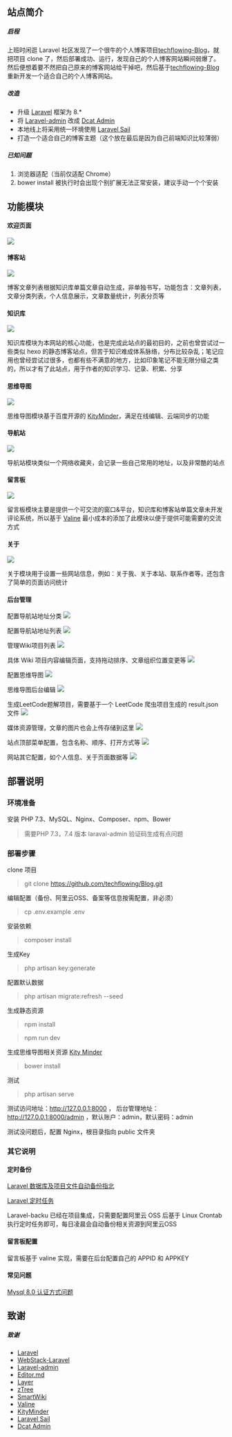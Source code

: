 ## 站点简介

##### 启程

上班时闲逛 Laravel 社区发现了一个很牛的个人博客项目[techflowing-Blog](https://github.com/techflowing/Blog)，就把项目 clone 了，然后部署成功、运行，发现自己的个人博客网站瞬间弱爆了。然后便想着要不然把自己原来的博客网站给干掉吧，然后基于[techflowing-Blog](https://github.com/techflowing/Blog)重新开发一个适合自己的个人博客网站。


##### 改造

* 升级 [Laravel](https://learnku.com/docs/laravel/8.x) 框架为 8.*
* 将 [Laravel-admin](https://laravel-admin.org/) 改成 [Dcat Admin](https://learnku.com/docs/dcat-admin/2.x)
* 本地线上将采用统一环境使用 [Laravel Sail](https://learnku.com/docs/laravel/8.x/sail/9789)
* 打造一个适合自己的博客主题（这个放在最后是因为自己前端知识比较薄弱）


##### 已知问题

1. 浏览器适配（当前仅适配 Chrome）
2. bower install 被执行时会出现个别扩展无法正常安装，建议手动一个个安装

## 功能模块

#### 欢迎页面

![](https://raw.githubusercontent.com/techflowing/Blog/master/screenshot/welcome.png)

#### 博客站

![](https://raw.githubusercontent.com/techflowing/Blog/master/screenshot/blog.png)

博客文章列表根据知识库单篇文章自动生成，非单独书写，功能包含：文章列表，文章分类列表，个人信息展示，文章数量统计，列表分页等

#### 知识库

![](https://raw.githubusercontent.com/techflowing/Blog/master/screenshot/wiki.png)

知识库模块为本网站的核心功能，也是完成此站点的最初目的，之前也曾尝试过一些类似 hexo 的静态博客站点，但苦于知识难成体系脉络，分布比较杂乱；笔记应用也曾经尝试过很多，也都有些不满意的地方，比如印象笔记不能无限分级之类的，所以才有了此站点，用于作者的知识学习、记录、积累、分享

#### 思维导图

![](https://raw.githubusercontent.com/techflowing/Blog/master/screenshot/xmind.png)

思维导图模块基于百度开源的 [KityMinder](https://github.com/fex-team/kityminder)，满足在线编辑、云端同步的功能

#### 导航站

![](https://raw.githubusercontent.com/techflowing/Blog/master/screenshot/navigation.png)

导航站模块类似一个网络收藏夹，会记录一些自己常用的地址，以及非常酷的站点

#### 留言板

![](https://raw.githubusercontent.com/techflowing/Blog/master/screenshot/guestbook.png)

留言板模块主要是提供一个可交流的窗口&平台，知识库和博客站单篇文章未开发评论系统，所以基于 [Valine](https://valine.js.org/) 最小成本的添加了此模块以便于提供可能需要的交流方式

#### 关于

![](https://raw.githubusercontent.com/techflowing/Blog/master/screenshot/about.png)

关于模块用于设置一些网站信息，例如：关于我、关于本站、联系作者等，还包含了简单的页面访问统计

#### 后台管理

配置导航站地址分类
![](https://raw.githubusercontent.com/techflowing/Blog/master/screenshot/Lark20201011222114.png)

配置导航站地址列表
![](https://raw.githubusercontent.com/techflowing/Blog/master/screenshot/Lark20201011222127.png)

管理Wiki项目列表
![](https://raw.githubusercontent.com/techflowing/Blog/master/screenshot/Lark20201011222140.png)

具体 Wiki 项目内容编辑页面，支持拖动排序、文章组织位置变更等
![](https://raw.githubusercontent.com/techflowing/Blog/master/screenshot/Lark20201011224819.png)

配置思维导图
![](https://raw.githubusercontent.com/techflowing/Blog/master/screenshot/Lark20201011222202.png)

思维导图后台编辑
![](https://github.com/techflowing/Blog/blob/master/screenshot/Lark20201019105512.png)

生成LeetCode题解项目，需要基于一个 LeetCode 爬虫项目生成的 result.json 文件
![](https://raw.githubusercontent.com/techflowing/Blog/master/screenshot/Lark20201011222213.png)

媒体资源管理，文章的图片也会上传存储到这里
![](https://raw.githubusercontent.com/techflowing/Blog/master/screenshot/Lark20201011222226.png)

站点顶部菜单配置，包含名称、顺序、打开方式等
![](https://raw.githubusercontent.com/techflowing/Blog/master/screenshot/Lark20201011222239.png)

网站其它配置，如个人信息、关于页面数据等
![](https://raw.githubusercontent.com/techflowing/Blog/master/screenshot/Lark20201011222256.png)

## 部署说明
### 环境准备
安装 PHP 7.3、MySQL、Nginx、Composer、npm、Bower
> 需要PHP 7.3，7.4 版本 laraval-admin 验证码生成有点问题

### 部署步骤

clone 项目
> git clone https://github.com/techflowing/Blog.git

编辑配置（备份、阿里云OSS、备案等信息按需配置，非必须）
> cp .env.example .env

安装依赖
> composer install

生成Key
> php artisan key:generate

配置默认数据
> php artisan migrate:refresh --seed

生成静态资源
> npm install

> npm run dev

生成思维导图相关资源 [Kity Minder](https://github.com/fex-team/kityminder "Kity Minder")
> bower install

测试
> php artisan serve

测试访问地址：http://127.0.0.1:8000  ，
后台管理地址：http://127.0.0.1:8000/admin ，默认账户：admin，默认密码：admin

测试没问题后，配置 Nginx，根目录指向 public 文件夹

### 其它说明

#### 定时备份
[Laravel 数据库及项目文件自动备份指北](https://learnku.com/articles/16185/laravel-database-and-project-code-automatic-backup-north-spatielaravel-backup "Laravel 数据库及项目文件自动备份指北")

[Laravel 定时任务](https://learnku.com/laravel/t/1402/laravel-timing-task "Laravel 定时任务")

Laravel-backu 已经在项目集成，只需要配置阿里云 OSS 后基于 Linux Crontab 执行定时任务即可，每日凌晨会自动备份相关资源到阿里云OSS

#### 留言板配置
留言板基于 valine 实现，需要在后台配置自己的 APPID 和 APPKEY

#### 常见问题

[Mysql 8.0 认证方式问题](https://www.cnblogs.com/cndavidwang/p/9357684.html "Mysql 8.0 认证方式问题")


## 致谢

##### 致谢

* [Laravel](https://learnku.com/laravel)
* [WebStack-Laravel](https://github.com/hui-ho/WebStack-Laravel "WebStack-Laravel")
* [Laravel-admin](https://laravel-admin.org/ "Laravel-admin")
* [Editor.md](http://editor.md.ipandao.com/ "Editor.md")
* [Layer ](https://layer.layui.com/ "Layer ")
* [zTree](http://www.treejs.cn/v3/main.php#_zTreeInfo "zTree")
* [SmartWiki](https://github.com/lifei6671/SmartWiki "SmartWiki")
* [Valine](https://valine.js.org/)
* [KityMinder](https://github.com/fex-team/kityminder)
* [Laravel Sail](https://learnku.com/docs/laravel/8.x/sail/9789)
* [Dcat Admin](https://learnku.com/docs/dcat-admin/2.x)

